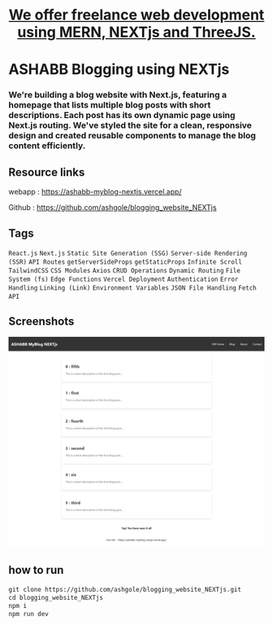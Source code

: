<h1 align='center'>
<a href="https://ashabb.netlify.app/" target="_blank"> We offer freelance web development using MERN, NEXTjs and ThreeJS.</a>
</h1>

# ASHABB Blogging using NEXTjs
 
### We're building a blog website with Next.js, featuring a homepage that lists multiple blog posts with short descriptions. Each post has its own dynamic page using Next.js routing. We've styled the site for a clean, responsive design and created reusable components to manage the blog content efficiently.

## Resource links

webapp : <a href="https://ashabb-myblog-nextjs.vercel.app/" target="_blank">https://ashabb-myblog-nextjs.vercel.app/</a>

Github : <a href="https://github.com/ashgole/blogging_website_NEXTjs" target="_blank">https://github.com/ashgole/blogging_website_NEXTjs</a>

## Tags

`React.js` `Next.js` `Static Site Generation (SSG)` `Server-side Rendering (SSR)` `API Routes` `getServerSideProps` `getStaticProps` `Infinite Scroll` `TailwindCSS` `CSS Modules` `Axios` `CRUD Operations` `Dynamic Routing` `File System (fs)` `Edge Functions` `Vercel Deployment` `Authentication` `Error Handling` `Linking (Link)` `Environment Variables` `JSON File Handling` `Fetch API`

## Screenshots

![home page](https://github.com/ashgole/blogging_website_NEXTjs/blob/main/screenshots/0.png)

## how to run

```
git clone https://github.com/ashgole/blogging_website_NEXTjs.git
cd blogging_website_NEXTjs
npm i
npm run dev
```

